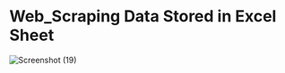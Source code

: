 # Web_Scraping Data Stored in Excel Sheet
![Screenshot (19)](https://github.com/RachanaSonu/Web_Scraping/assets/37769405/db2bbc14-086b-48b0-b1d6-26e1610f9d77)
